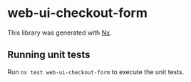 # web-ui-checkout-form

This library was generated with [Nx](https://nx.dev).

## Running unit tests

Run `nx test web-ui-checkout-form` to execute the unit tests.
